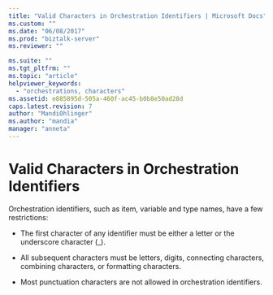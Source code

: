 ```yaml
---
title: "Valid Characters in Orchestration Identifiers | Microsoft Docs"
ms.custom: ""
ms.date: "06/08/2017"
ms.prod: "biztalk-server"
ms.reviewer: ""

ms.suite: ""
ms.tgt_pltfrm: ""
ms.topic: "article"
helpviewer_keywords: 
  - "orchestrations, characters"
ms.assetid: e885895d-505a-460f-ac45-b0b8e50ad28d
caps.latest.revision: 7
author: "MandiOhlinger"
ms.author: "mandia"
manager: "anneta"
---
```

# Valid Characters in Orchestration Identifiers
Orchestration identifiers, such as item, variable and type names, have a few restrictions:  
  
-   The first character of any identifier must be either a letter or the underscore character (_).  
  
-   All subsequent characters must be letters, digits, connecting characters, combining characters, or formatting characters.  
  
-   Most punctuation characters are not allowed in orchestration identifiers.